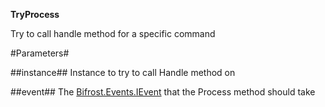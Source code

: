 **TryProcess**

Try to call handle method for a specific command

#Parameters#


##instance##
Instance to try to call Handle method on

##event##
The [Bifrost.Events.IEvent](Bifrost.Events.IEvent) that the Process method should take
